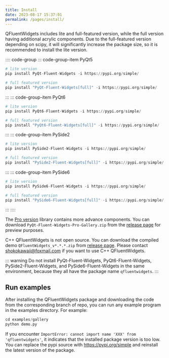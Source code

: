 ```yaml
---
title: Install
date: 2023-08-17 15:37:01
permalink: /pages/install/
---
```

QFluentWidgets includes lite and full-featured version, while the full version having additional acrylic components. Due to the full-featured version depending on scipy, it will significantly increase the package size, so it is recommended to install the lite version.

:::: code-group
::: code-group-item PyQt5
```python
# lite version
pip install PyQt-Fluent-Widgets -i https://pypi.org/simple/

# full featured version
pip install "PyQt-Fluent-Widgets[full]" -i https://pypi.org/simple/
```
:::
::: code-group-item PyQt6
```python
# lite version
pip install PyQt6-Fluent-Widgets -i https://pypi.org/simple/

# full featured version
pip install "PyQt6-Fluent-Widgets[full]" -i https://pypi.org/simple/
```
:::
::: code-group-item PySide2
```python
# lite version
pip install PySide2-Fluent-Widgets -i https://pypi.org/simple/

# full featured version
pip install "PySide2-Fluent-Widgets[full]" -i https://pypi.org/simple/
```
:::
::: code-group-item PySide6
```python
# lite version
pip install PySide6-Fluent-Widgets -i https://pypi.org/simple/

# full featured version
pip install "PySide6-Fluent-Widgets[full]" -i https://pypi.org/simple/
```
:::
::::

The [Pro version](https://qfluentwidgets.com/pages/pro) library contains more advance components. You can download `PyQt-Fluent-Widgets-Pro-Gallery.zip` from the [release page](https://github.com/zhiyiYo/PyQt-Fluent-Widgets/releases) for preview purposes.

C++ QFluentWidgets is not open source. You can download the compiled demo `QFluentWidgets_v*.*.*.zip` from [release page](https://github.com/zhiyiYo/PyQt-Fluent-Widgets/releases). Please contact [shokokawaii@foxmail.com](mailto:shokokawaii@foxmail.com) if you want to use C++ QFluentWidgets.

::: warning
Do not install PyQt-Fluent-Widgets, PyQt6-Fluent-Widgets, PySide2-Fluent-Widgets, and PySide6-Fluent-Widgets in the same environment, because they all have the package name `qfluentwidgets`.
:::

## Run examples
After installing the QFluentWidgets package and downloading the code from the corresponding branch of repo, you can run any example program in the examples directory. For example:
```python
cd examples/gallery
python demo.py
```

If you encounter `ImportError: cannot import name 'XXX' from 'qfluentwidgets'`, it indicates that the installed package version is too low. You can replace the pypi source with https://pypi.org/simple and reinstall the latest version of the package.